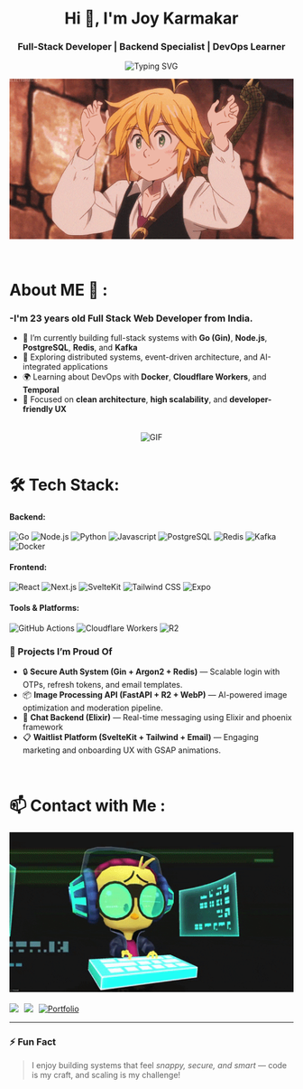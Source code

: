 <!-- Replace `joykarmakar987654321` with your actual GitHub username -->
<h1 align="center">Hi 👋, I'm Joy Karmakar</h1>
<h3 align="center">Full-Stack Developer | Backend Specialist | DevOps Learner</h3>

<p align="center">
  <img src="https://readme-typing-svg.demolab.com?font=Fira+Code&pause=1000&center=true&width=580&lines=Go+%2F+Node.js+Backend+Engineer;PostgreSQL+%7C+Redis+%7C+Kafka+%7C+R2;FastAPI+%7C+Gin+%7C+WebSockets;React+%7C+SvelteKit+%7C+Expo+%7C+Tailwindcss" alt="Typing SVG" />
</p>


<div align="center">
<img hight="300" width="700" alt="GIF" align="center" src="./assets/gif/1.gif">
</div>

<br />
<br />

# About ME 💬 :

### -I'm 23 years old Full Stack Web Developer from India.

- 🔭 I’m currently building full-stack systems with **Go (Gin)**, **Node.js**, **PostgreSQL**, **Redis**, and **Kafka**
- 🧪 Exploring distributed systems, event-driven architecture, and AI-integrated applications
- 🌍 Learning about DevOps with **Docker**, **Cloudflare Workers**, and **Temporal**
- 🧰 Focused on **clean architecture**, **high scalability**, and **developer-friendly UX**

<br />

<div align="center">
    <img hight="300" width="700" alt="GIF" align="center" src="./assets/gif/2.gif">
</div>

<br />

# 🛠️ Tech Stack:

#### Backend:

![Go](https://img.shields.io/badge/Go-00ADD8?style=flat&logo=go&logoColor=white)
![Node.js](https://img.shields.io/badge/Node.js-339933?style=flat&logo=node.js&logoColor=white)
![Python](https://img.shields.io/badge/Python-3776AB?style=flat&logo=python&logoColor=white)
![Javascript](https://img.shields.io/badge/Javascript-323330?style=flat&logo=javascript&logoColor=#F7DF1E)
![PostgreSQL](https://img.shields.io/badge/PostgreSQL-4169E1?style=flat&logo=postgresql&logoColor=white)
![Redis](https://img.shields.io/badge/Redis-DC382D?style=flat&logo=redis&logoColor=white)
![Kafka](https://img.shields.io/badge/Apache_Kafka-231F20?style=flat&logo=apachekafka)
![Docker](https://img.shields.io/badge/Docker-2496ED?style=flat&logo=docker&logoColor=white)

#### Frontend:

![React](https://img.shields.io/badge/React-20232A?style=flat&logo=react)
![Next.js](https://img.shields.io/badge/Next.js-000000?style=flat&logo=Next.js)
![SvelteKit](https://img.shields.io/badge/SvelteKit-CCCCCC?style=flat&logo=svelte)
![Tailwind CSS](https://img.shields.io/badge/Tailwind_CSS-38B2AC?style=flat&logo=tailwind-css)
![Expo](https://img.shields.io/badge/Expo-000020?style=flat&logo=expo&logoColor=white)

#### Tools & Platforms:

![GitHub Actions](https://img.shields.io/badge/GitHub_Actions-FCFCFC?style=flat&logo=github-actions)
![Cloudflare Workers](https://img.shields.io/badge/Cloudflare_Workers-F7F7F7?style=flat&logo=cloudflare)
![R2](https://img.shields.io/badge/R2-000000?style=flat&logo=cloudflare)

### 🚀 Projects I’m Proud Of

- 🔒 **Secure Auth System (Gin + Argon2 + Redis)** — Scalable login with OTPs, refresh tokens, and email templates.
- 📦 **Image Processing API (FastAPI + R2 + WebP)** — AI-powered image optimization and moderation pipeline.
- 💬 **Chat Backend (Elixir)** — Real-time messaging using Elixir and phoenix framework
- 📋 **Waitlist Platform (SvelteKit + Tailwind + Email)** — Engaging marketing and onboarding UX with GSAP animations.

<br />

# 📫 Contact with Me :
<div align="center">
    <img hight="300" width="700"  alt="GIF" src="./assets/gif/contact-me.gif">
</div>
<br />

<div style="display: flex; align-items: center; gap: 10px;">
  <a href="https://www.linkedin.com/in/joy-karmakar-cooch-behar" target="_blank">
    <img src="https://custom-icon-badges.demolab.com/badge/LinkedIn-0A66C2?logo=linkedin-white&logoColor=fff" />

  </a>
  <a href="mailto:joykarmakar852@gmail.com" target="_blank">
    <img src="https://img.shields.io/badge/Gmail-D14836?style=flat&logo=gmail&logoColor=white" />
  </a>
    <a href="https://joykarmakar.vercel.app" target="_blank">
    <img src="https://img.shields.io/badge/Portfolio-000000?style=flat&logo=vercel&logoColor=white" alt="Portfolio" />
    </a>
</div>

---

### ⚡ Fun Fact

> I enjoy building systems that feel _snappy, secure, and smart_ — code is my craft, and scaling is my challenge!
